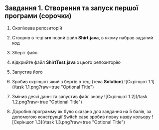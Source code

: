 ## Завдання 1. Створення та запуск першої програми (сорочки)

1. Скопіював репозиторій 
2. Створив в теці **src** новий файл **Shirt.java**, в якому набрав заданий код

3. Зберіг файл
4. відкрийте файл **ShirtTest.java** з цього репозиторію
5. Запустив його
6. Зробив скріншот який з бергів в теці (тека **Solution**) ![Скріншот 1.1](/task 1.1.png?raw=true "Optional Title")
7. Змінив деякі данні та запустив файл знову ![Скріншот 1.2](/task 1.2.png?raw=true "Optional Title")
8. Доробив программу як було сказано для завдання на 5 балів, за допомогою конструкції Switch case зробив повну назву кольору ![Скріншот 1.3](/task 1.3.png?raw=true "Optional Title")
